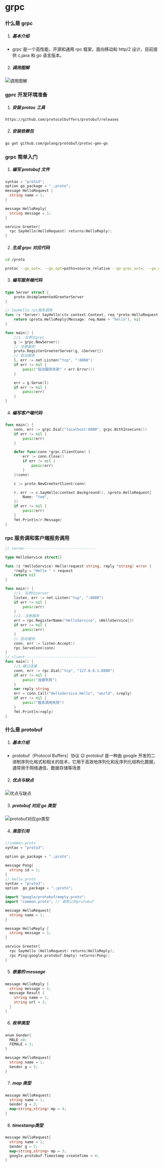 # grpc

### 什么是 grpc

1. ##### 基本介绍

- grpc 是一个高性能，开源和通用 rpc 框架，面向移动和 http/2 设计，目前提供 c,java 和 go 语言版本。

2. ##### 调用图解

![调用图解](../../public/grpc/grpc.png)

### gprc 开发环境准备

1. ##### 安装 protoc 工具

```bash
https://github.com/protocolbuffers/protobuf/releases
```

2. ##### 安装依赖包

```bash
go get github.com/golang/protobuf/protoc-gen-go
```

### grpc 简单入门

1. ##### 编写 protobuf 文件

```go
syntax = "proto3";
option go_package = ".;proto";
message HelloRequest {
  string name = 1;
}

message HelloReply{
  string message = 1;
}

service Greeter{
  rpc SayHello(HelloRequest) returns(HelloReply);
}
```

2. ##### 生成 grpc 对应代码

```bash
cd /proto

protoc --go_out=. --go_opt=paths=source_relative --go-grpc_out=. --go_opt=paths=source_relative helloworld.proto
```

3. ##### 编写服务端代码

```go
type Server struct {
	proto.UnimplementedGreeterServer
}

// SayHello rpc服务调用
func (s *Server) SayHello(ctx context.Context, req *proto.HelloRequest) (*proto.HelloReply, error) {
	return &proto.HelloReply{Message: req.Name + "hello"}, nil
}

func main() {
	//1. 实例化grpc
	g := grpc.NewServer()
	// 注册服务
	proto.RegisterGreeterServer(g, &Server{})
	// 启动服务
	l, err := net.Listen("tcp", ":8080")
	if err != nil {
		panic("启动服务失败" + err.Error())
	}

	err = g.Serve(l)
	if err != nil {
		panic(err)
	}
}
```

4. ##### 编写客户端代码

```go
func main() {
	conn, err := grpc.Dial("localhost:8080", grpc.WithInsecure())
	if err != nil {
		panic(err)
	}

	defer func(conn *grpc.ClientConn) {
		err := conn.Close()
		if err != nil {
			panic(err)
		}
	}(conn)

	c := proto.NewGreeterClient(conn)

	r, err := c.SayHello(context.Background(), &proto.HelloRequest{
		Name: "tom",
	})
	if err != nil {
		panic(err)
	}
	fmt.Println(r.Message)
}

```

### rpc 服务调和客户端报务调用

```go
// server---------------------------------

type HelloService struct{}

func (s *HelloService) Hello(request string, reply *string) error {
	*reply = "Hello " + request
	return nil
}

func main() {
	//1. 实例化server
	listen, err := net.Listen("tcp", ":8080")
	if err != nil {
		panic(err)
	}
	//2. 注册服务
	err = rpc.RegisterName("HelloService", &HelloService{})
	if err != nil {
		panic(err)
	}
	// 启动服务
	conn, err := listen.Accept()
	rpc.ServeConn(conn)
}
// client---------------------------------
func main() {
	//1.建立连接
	conn, err := rpc.Dial("tcp", "127.0.0.1:8080")
	if err != nil {
		panic("连接失败")
	}
	var reply string
	err = conn.Call("HelloService.Hello", "world", &reply)
	if err != nil {
		panic("服务调用失败")
	}
	fmt.Println(reply)
}
```

### 什么是 protobuf

1. ##### 基本介绍

- protobuf（Protocol Buffers）协议 😉 protobuf 是一种由 google 开发的二进制序列化格式和相关的技术，它用于高效地序列化和反序列化结构化数据，通常用于网络通信、数据存储等场景

2. ##### 优点与缺点

![优点与缺点](../../public/grpc/protobuf.png)

3. ##### protobuf 对应 go 类型

![protobuf对应go类型](../../public/grpc/protobuf-go.png)

4. ##### 类型引用

```go
//common.proto
syntax = "proto3";

option go_package = ".;proto";

message Pong{
  string id = 1;
}
// hello.proto
syntax = "proto3";
option  go_package = ".;proto";

import "google/protobuf/empty.proto";
import "common.proto"; // 调用公共protobuf

message HelloRequest{
  string name = 1;
}

message HelloReply {
  string message = 1;
}

service Greeter{
  rpc SayHello (HelloRequest) returns(HelloReply);
  rpc Ping(google.protobuf.Empty) returns(Pong);
}
```

5. ##### 嵌套的 message

```go
message HelloReply {
  string message = 1;
  message Result {
    string name = 1;
    string url = 2;
  }
}
```

6. ##### 枚举类型

```go
enum Gender{
  MALE =0;
  FEMALE = 1;
}

message HelloRequest{
  string name = 1;
  Gender g = 3;
}
```

7. ##### map 类型

```go
message HelloRequest{
  string name = 1;
  Gender g = 3;
  map<string,string> mp = 4;
}
```

8. ##### timestamp类型
```go
message HelloRequest{
  string name = 1;
  Gender g = 2;
  map<string,string> mp = 3;
  google.protobuf.Timestamp createTime = 4;
}
```
